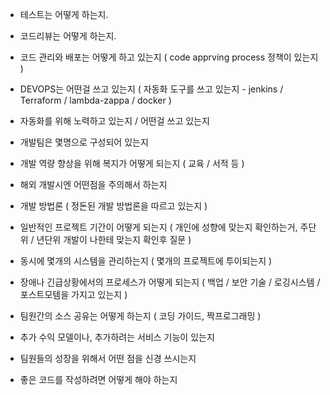 


- 테스트는 어떻게 하는지.

- 코드리뷰는 어떻게 하는지.

- 코드 관리와 배포는 어떻게 하고 있는지 ( code apprving process 정책이 있는지 )

- DEVOPS는 어떤걸 쓰고 있는지 ( 자동화 도구를 쓰고 있는지 - jenkins / Terraform / lambda-zappa / docker )

- 자동화를 위해 노력하고 있는지 / 어떤걸 쓰고 있는지 

- 개발팀은 몇명으로 구성되어 있는지

- 개발 역량 향상을 위해 복지가 어떻게 되는지 ( 교육 / 서적 등 )

- 해외 개발시엔 어떤점을 주의해서 하는지 

- 개발 방법론 ( 정돈된 개발 방법론을 따르고 있는지 )

- 일반적인 프로젝트 기간이 어떻게 되는지 ( 개인에 성향에 맞는지 확인하는거, 주단위 / 년단위 개발이 나한테 맞는지 확인후 질문 )

- 동시에 몇개의 시스템을 관리하는지 ( 몇개의 프로젝트에 투이되는지 )

- 장애나 긴급상황에서의 프로세스가 어떻게 되는지 ( 백업 / 보안 기술 / 로깅시스템 / 포스트모템을 가지고 있는지 )

- 팀원간의 소스 공유는 어떻게 하는지 ( 코딩 가이드, 짝프로그래밍 )

- 추가 수익 모델이나, 추가하려는 서비스 기능이 있는지

- 팀원들의 성장을 위해서 어떤 점을 신경 쓰시는지

- 좋은 코드를 작성하려면 어떻게 해야 하는지 
